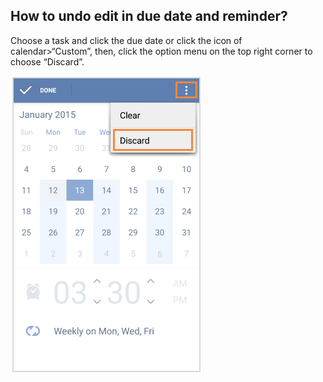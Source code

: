  ## How to undo edit in due date and reminder?
Choose a task and click the due date or click the icon of calendar>“Custom”, then, click the option menu on the top right corner to choose “Discard”.

![](../images/image2.5.3W.png)
